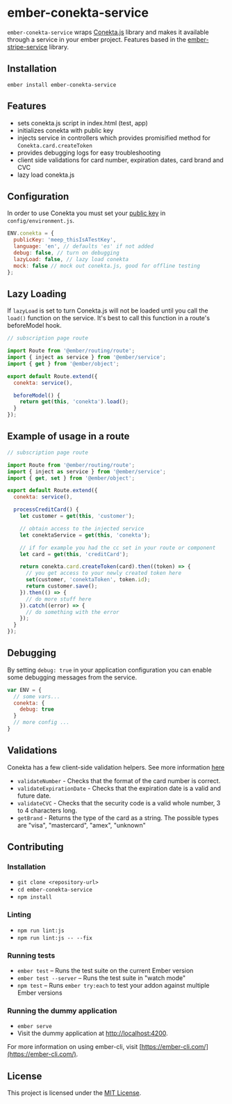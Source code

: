 ember-conekta-service
==============================================================================

`ember-conekta-service` wraps
[Conekta.js](https://developers.conekta.com/libraries/javascript) library and
makes it available through a service in your ember project. Features based in the
[ember-stripe-service](https://github.com/code-corps/ember-stripe-service/blob/master/README.md)
library.

Installation
------------------------------------------------------------------------------

```
ember install ember-conekta-service
```

Features
------------------------------------------------------------------------------

- sets conekta.js script in index.html (test, app)
- initializes conekta with public key
- injects service in controllers which provides promisified method for `Conekta.card.createToken`
- provides debugging logs for easy troubleshooting
- client side validations for card number, expiration dates, card brand and CVC
- lazy load conekta.js

Configuration
------------------------------------------------------------------------------

In order to use Conekta you must set your [public key](https://admin.conekta.com/settings/keys) in `config/environment.js`.

````javascript
ENV.conekta = {
  publicKey: 'meep_thisIsATestKey',
  language: 'en', // defaults 'es' if not added
  debug: false, // turn on debugging
  lazyLoad: false, // lazy load conekta
  mock: false // mock out conekta.js, good for offline testing
};
````

Lazy Loading
------------------------------------------------------------------------------
If `lazyLoad` is set to turn Conekta.js will not be loaded until you call the
`load()` function on the service. It's best to call this function in a route's
beforeModel hook.

```js
// subscription page route

import Route from '@ember/routing/route';
import { inject as service } from '@ember/service';
import { get } from '@ember/object';

export default Route.extend({
  conekta: service(),

  beforeModel() {
    return get(this, 'conekta').load();
  }
});
```

Example of usage in a route
------------------------------------------------------------------------------
```js
// subscription page route

import Route from '@ember/routing/route';
import { inject as service } from '@ember/service';
import { get, set } from '@ember/object';

export default Route.extend({
  conekta: service(),

  processCreditCard() {
    let customer = get(this, 'customer');

    // obtain access to the injected service
    let conektaService = get(this, 'conekta');

    // if for example you had the cc set in your route or component
    let card = get(this, 'creditCard');

    return conekta.card.createToken(card).then((token) => {
      // you get access to your newly created token here
      set(customer, 'conektaToken', token.id);
      return customer.save();
    }).then(() => {
      // do more stuff here
    }).catch((error) => {
      // do something with the error
    });
  }
});
```

Debugging
------------------------------------------------------------------------------

By setting `debug: true` in your application configuration you can enable some
debugging messages from the service.

````javascript
var ENV = {
  // some vars...
  conekta: {
    debug: true
  }
  // more config ...
}
````

Validations
------------------------------------------------------------------------------

Conekta has a few client-side validation helpers. See more information
[here](https://developers.conekta.com/libraries/javascript#validations)

* `validateNumber` - Checks that the format of the card number is correct.
* `validateExpirationDate` - Checks that the expiration date is a valid and future date.
* `validateCVC` - Checks that the security code is a valid whole number, 3 to 4 characters long.
* `getBrand` - Returns the type of the card as a string. The possible types are "visa", "mastercard", "amex", "unknown"

Contributing
------------------------------------------------------------------------------

### Installation

* `git clone <repository-url>`
* `cd ember-conekta-service`
* `npm install`

### Linting

* `npm run lint:js`
* `npm run lint:js -- --fix`

### Running tests

* `ember test` – Runs the test suite on the current Ember version
* `ember test --server` – Runs the test suite in "watch mode"
* `npm test` – Runs `ember try:each` to test your addon against multiple Ember versions

### Running the dummy application

* `ember serve`
* Visit the dummy application at [http://localhost:4200](http://localhost:4200).

For more information on using ember-cli, visit [https://ember-cli.com/](https://ember-cli.com/).

License
------------------------------------------------------------------------------

This project is licensed under the [MIT License](LICENSE.md).
